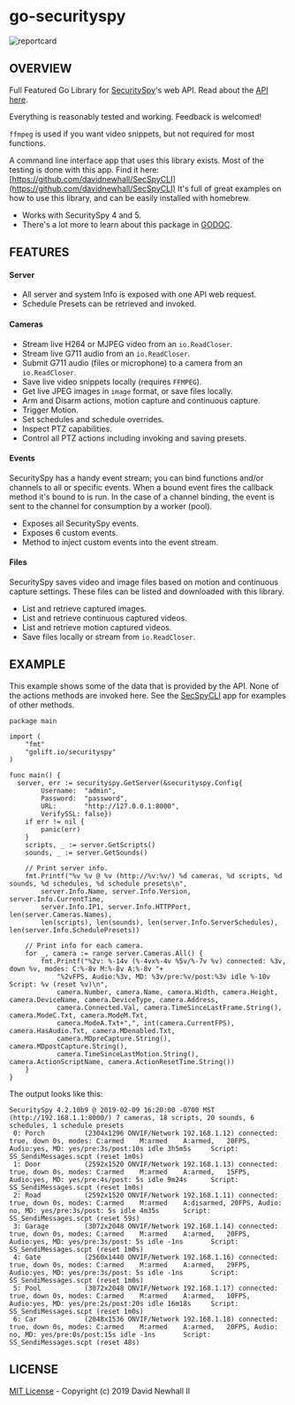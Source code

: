 # go-securityspy

![reportcard](https://goreportcard.com/badge/golift.io/securityspy)

## OVERVIEW

Full Featured Go Library for [SecuritySpy](https://www.bensoftware.com/securityspy/)'s
web API. Read about the [API here](https://www.bensoftware.com/securityspy/web-server-spec.html).

Everything is reasonably tested and working. Feedback is welcomed!

`ffmpeg` is used if you want video snippets, but not required for most functions.

A command line interface app that uses this library exists. Most of the testing is done with this app.
Find it here: [https://github.com/davidnewhall/SecSpyCLI](https://github.com/davidnewhall/SecSpyCLI)
It's full of great examples on how to use this library, and can be easily installed with homebrew.

-   Works with SecuritySpy 4 and 5.
-   There's a lot more to learn about this package in [GODOC](https://godoc.org/golift.io/securityspy).

## FEATURES

#### Server

-   All server and system Info is exposed with one API web request.
-   Schedule Presets can be retrieved and invoked.

#### Cameras

-   Stream live H264 or MJPEG video from an `io.ReadCloser`.
-   Stream live G711 audio from an `io.ReadCloser`.
-   Submit G711 audio (files or microphone) to a camera from an `io.ReadCloser`.
-   Save live video snippets locally (requires `FFMPEG`).
-   Get live JPEG images in `image` format, or save files locally.
-   Arm and Disarm actions, motion capture and continuous capture.
-   Trigger Motion.
-   Set schedules and schedule overrides.
-   Inspect PTZ capabilities.
-   Control all PTZ actions including invoking and saving presets.

#### Events

SecuritySpy has a handy event stream; you can bind functions and/or channels to
all or specific events. When a bound event fires the callback method it's bound
to is run. In the case of a channel binding, the event is sent to the channel
for consumption by a worker (pool).

-   Exposes all SecuritySpy events.
-   Exposes 6 custom events.
-   Method to inject custom events into the event stream.

#### Files

SecuritySpy saves video and image files based on motion and continuous capture
settings. These files can be listed and downloaded with this library.

-   List and retrieve captured images.
-   List and retrieve continuous captured videos.
-   List and retrieve motion captured videos.
-   Save files locally or stream from `io.ReadCloser`.

## EXAMPLE

This example shows some of the data that is provided by the API. None of the
actions methods are invoked here. See the [SecSpyCLI](https://github.com/davidnewhall/SecSpyCLI/blob/master/cmd/secspy/main.go)
app for examples of other methods.

```golang
package main

import (
	"fmt"
	"golift.io/securityspy"
)

func main() {
  server, err := securityspy.GetServer(&securityspy.Config{
		Username:  "admin",
		Password:  "password",
		URL:       "http://127.0.0.1:8000",
		VerifySSL: false})
	if err != nil {
		panic(err)
	}
	scripts, _ := server.GetScripts()
	sounds, _ := server.GetSounds()

	// Print server info.
	fmt.Printf("%v %v @ %v (http://%v:%v/) %d cameras, %d scripts, %d sounds, %d schedules, %d schedule presets\n",
		server.Info.Name, server.Info.Version, server.Info.CurrentTime,
		server.Info.IP1, server.Info.HTTPPort, len(server.Cameras.Names),
		len(scripts), len(sounds), len(server.Info.ServerSchedules), len(server.Info.SchedulePresets))

	// Print info for each camera.
	for _, camera := range server.Cameras.All() {
		fmt.Printf("%2v: %-14v (%-4vx%-4v %5v/%-7v %v) connected: %3v, down %v, modes: C:%-8v M:%-8v A:%-8v "+
			"%2vFPS, Audio:%3v, MD: %3v/pre:%v/post:%3v idle %-10v Script: %v (reset %v)\n",
			camera.Number, camera.Name, camera.Width, camera.Height, camera.DeviceName, camera.DeviceType, camera.Address,
			camera.Connected.Val, camera.TimeSinceLastFrame.String(), camera.ModeC.Txt, camera.ModeM.Txt,
			camera.ModeA.Txt+",", int(camera.CurrentFPS), camera.HasAudio.Txt, camera.MDenabled.Txt,
			camera.MDpreCapture.String(), camera.MDpostCapture.String(),
			camera.TimeSinceLastMotion.String(), camera.ActionScriptName, camera.ActionResetTime.String())
	}
}
```
The output looks like this:
```
SecuritySpy 4.2.10b9 @ 2019-02-09 16:20:00 -0700 MST (http://192.168.1.1:8000/) 7 cameras, 18 scripts, 20 sounds, 6 schedules, 1 schedule presets
 0: Porch          (2304x1296 ONVIF/Network 192.168.1.12) connected: true, down 0s, modes: C:armed    M:armed    A:armed,   20FPS, Audio:yes, MD: yes/pre:3s/post:10s idle 3h5m5s     Script: SS_SendiMessages.scpt (reset 1m0s)
 1: Door           (2592x1520 ONVIF/Network 192.168.1.13) connected: true, down 0s, modes: C:armed    M:armed    A:armed,   15FPS, Audio:yes, MD: yes/pre:4s/post: 5s idle 9m24s      Script: SS_SendiMessages.scpt (reset 1m0s)
 2: Road           (2592x1520 ONVIF/Network 192.168.1.11) connected: true, down 0s, modes: C:armed    M:armed    A:disarmed, 20FPS, Audio: no, MD: yes/pre:3s/post: 5s idle 4m35s      Script: SS_SendiMessages.scpt (reset 59s)
 3: Garage         (3072x2048 ONVIF/Network 192.168.1.14) connected: true, down 0s, modes: C:armed    M:armed    A:armed,   20FPS, Audio:yes, MD: yes/pre:3s/post: 5s idle -1ns       Script: SS_SendiMessages.scpt (reset 1m0s)
 4: Gate           (2560x1440 ONVIF/Network 192.168.1.16) connected: true, down 0s, modes: C:armed    M:armed    A:armed,   29FPS, Audio:yes, MD: yes/pre:3s/post: 5s idle -1ns       Script: SS_SendiMessages.scpt (reset 1m0s)
 5: Pool           (3072x2048 ONVIF/Network 192.168.1.17) connected: true, down 0s, modes: C:armed    M:armed    A:armed,   10FPS, Audio:yes, MD: yes/pre:2s/post:20s idle 16m18s     Script: SS_SendiMessages.scpt (reset 1m0s)
 6: Car            (2048x1536 ONVIF/Network 192.168.1.18) connected: true, down 0s, modes: C:armed    M:armed    A:armed,   20FPS, Audio: no, MD: yes/pre:0s/post:15s idle -1ns       Script: SS_SendiMessages.scpt (reset 48s)
 ```

## LICENSE
[MIT License](LICENSE) - Copyright (c) 2019 David Newhall II
